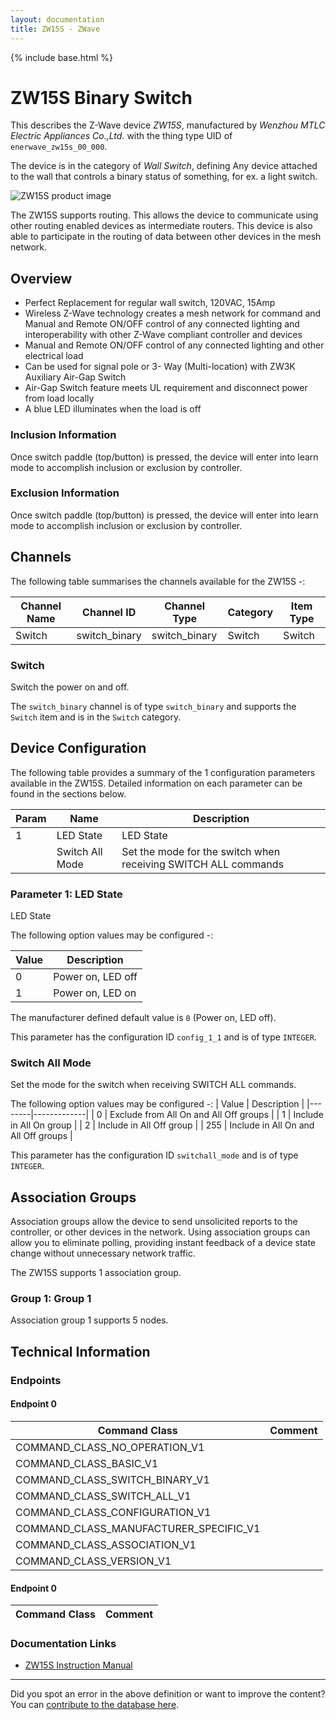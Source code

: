 ```yaml
---
layout: documentation
title: ZW15S - ZWave
---
```


{% include base.html %}

# ZW15S Binary Switch
This describes the Z-Wave device *ZW15S*, manufactured by *Wenzhou MTLC Electric Appliances Co.,Ltd.* with the thing type UID of ```enerwave_zw15s_00_000```.

The device is in the category of *Wall Switch*, defining Any device attached to the wall that controls a binary status of something, for ex. a light switch.

![ZW15S product image](https://opensmarthouse.org/zwavedatabase/507/image/)


The ZW15S supports routing. This allows the device to communicate using other routing enabled devices as intermediate routers.  This device is also able to participate in the routing of data between other devices in the mesh network.

## Overview

  * Perfect Replacement for regular wall switch, 120VAC, 15Amp
  * Wireless Z-Wave technology creates a mesh network for command and Manual and Remote ON/OFF control of any connected lighting and interoperability with other Z-Wave compliant controller and devices
  * Manual and Remote ON/OFF control of any connected lighting and other electrical load 
  * Can be used for signal pole or 3- Way (Multi-location) with ZW3K Auxiliary Air-Gap Switch
  * Air-Gap Switch feature meets UL requirement and disconnect power from load locally
  * A blue LED illuminates when the load is off

### Inclusion Information

Once switch paddle (top/button) is pressed, the device will enter into learn mode to accomplish inclusion or exclusion by controller.  

### Exclusion Information

Once switch paddle (top/button) is pressed, the device will enter into learn mode to accomplish inclusion or exclusion by controller.  

## Channels

The following table summarises the channels available for the ZW15S -:

| Channel Name | Channel ID | Channel Type | Category | Item Type |
|--------------|------------|--------------|----------|-----------|
| Switch | switch_binary | switch_binary | Switch | Switch | 

### Switch
Switch the power on and off.

The ```switch_binary``` channel is of type ```switch_binary``` and supports the ```Switch``` item and is in the ```Switch``` category.



## Device Configuration

The following table provides a summary of the 1 configuration parameters available in the ZW15S.
Detailed information on each parameter can be found in the sections below.

| Param | Name  | Description |
|-------|-------|-------------|
| 1 | LED State | LED State |
|  | Switch All Mode | Set the mode for the switch when receiving SWITCH ALL commands |

### Parameter 1: LED State

LED State

The following option values may be configured -:

| Value  | Description |
|--------|-------------|
| 0 | Power on, LED off |
| 1 | Power on, LED on |

The manufacturer defined default value is ```0``` (Power on, LED off).

This parameter has the configuration ID ```config_1_1``` and is of type ```INTEGER```.

### Switch All Mode

Set the mode for the switch when receiving SWITCH ALL commands.

The following option values may be configured -:
| Value  | Description |
|--------|-------------|
| 0 | Exclude from All On and All Off groups |
| 1 | Include in All On group |
| 2 | Include in All Off group |
| 255 | Include in All On and All Off groups |

This parameter has the configuration ID ```switchall_mode``` and is of type ```INTEGER```.


## Association Groups

Association groups allow the device to send unsolicited reports to the controller, or other devices in the network. Using association groups can allow you to eliminate polling, providing instant feedback of a device state change without unnecessary network traffic.

The ZW15S supports 1 association group.

### Group 1: Group 1


Association group 1 supports 5 nodes.

## Technical Information

### Endpoints

#### Endpoint 0

| Command Class | Comment |
|---------------|---------|
| COMMAND_CLASS_NO_OPERATION_V1| |
| COMMAND_CLASS_BASIC_V1| |
| COMMAND_CLASS_SWITCH_BINARY_V1| |
| COMMAND_CLASS_SWITCH_ALL_V1| |
| COMMAND_CLASS_CONFIGURATION_V1| |
| COMMAND_CLASS_MANUFACTURER_SPECIFIC_V1| |
| COMMAND_CLASS_ASSOCIATION_V1| |
| COMMAND_CLASS_VERSION_V1| |
#### Endpoint 0

| Command Class | Comment |
|---------------|---------|

### Documentation Links

* [ZW15S Instruction Manual](https://opensmarthouse.org/zwavedatabase/507/reference/ZW15S-InstructionManual--1-.pdf)

---

Did you spot an error in the above definition or want to improve the content?
You can [contribute to the database here](https://opensmarthouse.org/zwavedatabase/507).
